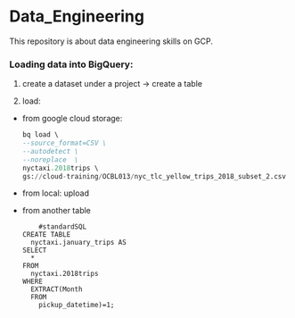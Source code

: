 # Data_Engineering

This repository is about data engineering skills on GCP.

### Loading data into BigQuery:
  1. create a dataset under a project -> create a table
  
  2. load: 
  
   - from google cloud storage: 
        ```sql
        bq load \
        --source_format=CSV \
        --autodetect \
        --noreplace  \
        nyctaxi.2018trips \
        gs://cloud-training/OCBL013/nyc_tlc_yellow_trips_2018_subset_2.csv
        ```
   - from local:
        upload

   - from another table
        ```
            #standardSQL
        CREATE TABLE
          nyctaxi.january_trips AS
        SELECT
          *
        FROM
          nyctaxi.2018trips
        WHERE
          EXTRACT(Month
          FROM
            pickup_datetime)=1;
       ```
